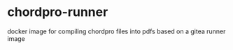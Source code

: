 # chordpro-runner

docker image for compiling chordpro files into pdfs based on a gitea runner image